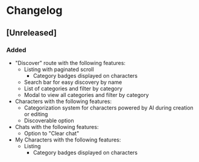 # Changelog

## [Unreleased]

### Added

- "Discover" route with the following features:
  - Listing with paginated scroll
    - Category badges displayed on characters
  - Search bar for easy discovery by name
  - List of categories and filter by category
  - Modal to view all categories and filter by category 
- Characters with the following features:  
  - Categorization system for characters powered by AI during creation or editing
  - Discoverable option
- Chats with the following features:
  - Option to "Clear chat"
- My Characters with the following features:
  - Listing
    - Category badges displayed on characters
